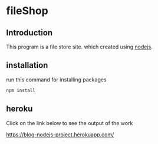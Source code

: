 # fileShop 

## Introduction

This program is a file store site. which created using [nodejs](https://nodejs.org/en/).

## installation

run  this command for installing packages
```bash
npm install
```

## heroku
Click on the link below to see the output of the work

https://blog-nodejs-project.herokuapp.com/
